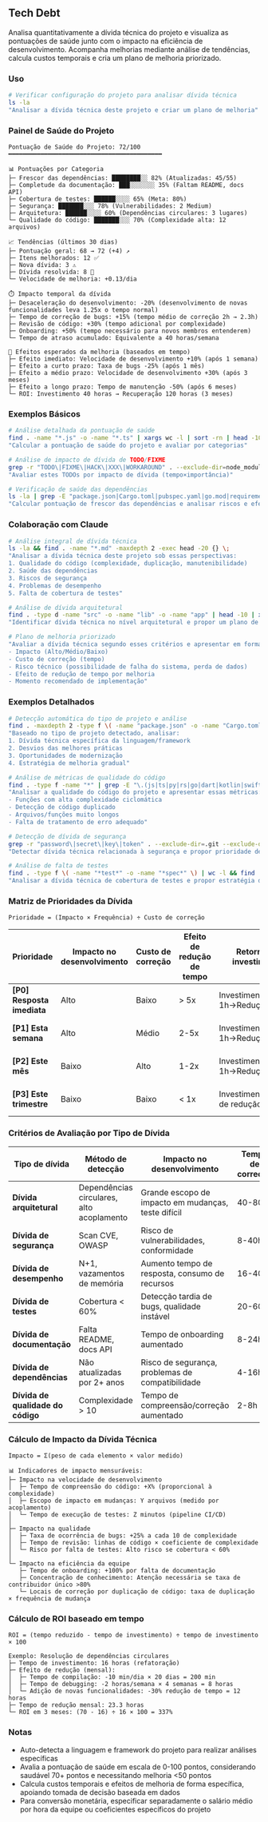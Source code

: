 ## Tech Debt

Analisa quantitativamente a dívida técnica do projeto e visualiza as pontuações de saúde junto com o impacto na eficiência de desenvolvimento. Acompanha melhorias mediante análise de tendências, calcula custos temporais e cria um plano de melhoria priorizado.

### Uso

```bash
# Verificar configuração do projeto para analisar dívida técnica
ls -la
"Analisar a dívida técnica deste projeto e criar um plano de melhoria"
```

### Painel de Saúde do Projeto

```
Pontuação de Saúde do Projeto: 72/100
━━━━━━━━━━━━━━━━━━━━━━━━━━━━━━━━━━━━━━━━━━━

📊 Pontuações por Categoria
├─ Frescor das dependências: ████████░░ 82% (Atualizadas: 45/55)
├─ Completude da documentação: ███░░░░░░░ 35% (Faltam README, docs API)
├─ Cobertura de testes: ██████░░░░ 65% (Meta: 80%)
├─ Segurança: ███████░░░ 78% (Vulnerabilidades: 2 Medium)
├─ Arquitetura: ██████░░░░ 60% (Dependências circulares: 3 lugares)
└─ Qualidade do código: ███████░░░ 70% (Complexidade alta: 12 arquivos)

📈 Tendências (últimos 30 dias)
├─ Pontuação geral: 68 → 72 (+4) ↗️
├─ Itens melhorados: 12 ✅
├─ Nova dívida: 3 ⚠️
├─ Dívida resolvida: 8 🎉
└─ Velocidade de melhoria: +0.13/dia

⏱️ Impacto temporal da dívida
├─ Desaceleração do desenvolvimento: -20% (desenvolvimento de novas funcionalidades leva 1.25x o tempo normal)
├─ Tempo de correção de bugs: +15% (tempo médio de correção 2h → 2.3h)
├─ Revisão de código: +30% (tempo adicional por complexidade)
├─ Onboarding: +50% (tempo necessário para novos membros entenderem)
└─ Tempo de atraso acumulado: Equivalente a 40 horas/semana

🎯 Efeitos esperados da melhoria (baseados em tempo)
├─ Efeito imediato: Velocidade de desenvolvimento +10% (após 1 semana)
├─ Efeito a curto prazo: Taxa de bugs -25% (após 1 mês)
├─ Efeito a médio prazo: Velocidade de desenvolvimento +30% (após 3 meses)
├─ Efeito a longo prazo: Tempo de manutenção -50% (após 6 meses)
└─ ROI: Investimento 40 horas → Recuperação 120 horas (3 meses)
```

### Exemplos Básicos

```bash
# Análise detalhada da pontuação de saúde
find . -name "*.js" -o -name "*.ts" | xargs wc -l | sort -rn | head -10
"Calcular a pontuação de saúde do projeto e avaliar por categorias"

# Análise de impacto de dívida de TODO/FIXME
grep -r "TODO\|FIXME\|HACK\|XXX\|WORKAROUND" . --exclude-dir=node_modules --exclude-dir=.git
"Avaliar estes TODOs por impacto de dívida (tempo×importância)"

# Verificação de saúde das dependências
ls -la | grep -E "package.json|Cargo.toml|pubspec.yaml|go.mod|requirements.txt"
"Calcular pontuação de frescor das dependências e analisar riscos e efeitos de atualizações"
```

### Colaboração com Claude

```bash
# Análise integral de dívida técnica
ls -la && find . -name "*.md" -maxdepth 2 -exec head -20 {} \;
"Analisar a dívida técnica deste projeto sob essas perspectivas:
1. Qualidade do código (complexidade, duplicação, manutenibilidade)
2. Saúde das dependências
3. Riscos de segurança
4. Problemas de desempenho
5. Falta de cobertura de testes"

# Análise de dívida arquitetural
find . -type d -name "src" -o -name "lib" -o -name "app" | head -10 | xargs ls -la
"Identificar dívida técnica no nível arquitetural e propor um plano de refatoração"

# Plano de melhoria priorizado
"Avaliar a dívida técnica segundo esses critérios e apresentar em formato de tabela:
- Impacto (Alto/Médio/Baixo)
- Custo de correção (tempo)
- Risco técnico (possibilidade de falha do sistema, perda de dados)
- Efeito de redução de tempo por melhoria
- Momento recomendado de implementação"
```

### Exemplos Detalhados

```bash
# Detecção automática do tipo de projeto e análise
find . -maxdepth 2 -type f \( -name "package.json" -o -name "Cargo.toml" -o -name "pubspec.yaml" -o -name "go.mod" -o -name "pom.xml" \)
"Baseado no tipo de projeto detectado, analisar:
1. Dívida técnica específica da linguagem/framework
2. Desvios das melhores práticas
3. Oportunidades de modernização
4. Estratégia de melhoria gradual"

# Análise de métricas de qualidade do código
find . -type f -name "*" | grep -E "\.(js|ts|py|rs|go|dart|kotlin|swift|java)$" | wc -l
"Analisar a qualidade do código do projeto e apresentar essas métricas:
- Funções com alta complexidade ciclomática
- Detecção de código duplicado
- Arquivos/funções muito longos
- Falta de tratamento de erro adequado"

# Detecção de dívida de segurança
grep -r "password\|secret\|key\|token" . --exclude-dir=.git --exclude-dir=node_modules | grep -v ".env.example"
"Detectar dívida técnica relacionada à segurança e propor prioridade de correção e contramedidas"

# Análise de falta de testes
find . -type f \( -name "*test*" -o -name "*spec*" \) | wc -l && find . -type f -name "*.md" | xargs grep -l "test"
"Analisar a dívida técnica de cobertura de testes e propor estratégia de testes"
```

### Matriz de Prioridades da Dívida

```
Prioridade = (Impacto × Frequência) ÷ Custo de correção
```

| Prioridade                 | Impacto no desenvolvimento | Custo de correção | Efeito de redução de tempo | Retorno do investimento       | Prazo de resposta  |
| -------------------------- | -------------------------- | ----------------- | -------------------------- | ----------------------------- | ------------------ |
| **[P0] Resposta imediata** | Alto                       | Baixo             | > 5x                       | Investimento 1h→Redução 5h+   | Imediato           |
| **[P1] Esta semana**       | Alto                       | Médio             | 2-5x                       | Investimento 1h→Redução 2-5h  | Dentro de 1 semana |
| **[P2] Este mês**          | Baixo                      | Alto              | 1-2x                       | Investimento 1h→Redução 1-2h  | Dentro de 1 mês    |
| **[P3] Este trimestre**    | Baixo                      | Baixo             | < 1x                       | Investimento=tempo de redução | Dentro de 3 meses  |

### Critérios de Avaliação por Tipo de Dívida

| Tipo de dívida                    | Método de detecção                        | Impacto no desenvolvimento                          | Tempo de correção |
| --------------------------------- | ----------------------------------------- | --------------------------------------------------- | ----------------- |
| **Dívida arquitetural**           | Dependências circulares, alto acoplamento | Grande escopo de impacto em mudanças, teste difícil | 40-80h            |
| **Dívida de segurança**           | Scan CVE, OWASP                           | Risco de vulnerabilidades, conformidade             | 8-40h             |
| **Dívida de desempenho**          | N+1, vazamentos de memória                | Aumento tempo de resposta, consumo de recursos      | 16-40h            |
| **Dívida de testes**              | Cobertura < 60%                           | Detecção tardia de bugs, qualidade instável         | 20-60h            |
| **Dívida de documentação**        | Falta README, docs API                    | Tempo de onboarding aumentado                       | 8-24h             |
| **Dívida de dependências**        | Não atualizadas por 2+ anos               | Risco de segurança, problemas de compatibilidade    | 4-16h             |
| **Dívida de qualidade do código** | Complexidade > 10                         | Tempo de compreensão/correção aumentado             | 2-8h              |

### Cálculo de Impacto da Dívida Técnica

```
Impacto = Σ(peso de cada elemento × valor medido)

📊 Indicadores de impacto mensuráveis:
├─ Impacto na velocidade de desenvolvimento
│  ├─ Tempo de compreensão do código: +X% (proporcional à complexidade)
│  ├─ Escopo de impacto em mudanças: Y arquivos (medido por acoplamento)
│  └─ Tempo de execução de testes: Z minutos (pipeline CI/CD)
│
├─ Impacto na qualidade
│  ├─ Taxa de ocorrência de bugs: +25% a cada 10 de complexidade
│  ├─ Tempo de revisão: linhas de código × coeficiente de complexidade
│  └─ Risco por falta de testes: Alto risco se cobertura < 60%
│
└─ Impacto na eficiência da equipe
   ├─ Tempo de onboarding: +100% por falta de documentação
   ├─ Concentração de conhecimento: Atenção necessária se taxa de contribuidor único >80%
   └─ Locais de correção por duplicação de código: taxa de duplicação × frequência de mudança
```

### Cálculo de ROI baseado em tempo

```
ROI = (tempo reduzido - tempo de investimento) ÷ tempo de investimento × 100

Exemplo: Resolução de dependências circulares
├─ Tempo de investimento: 16 horas (refatoração)
├─ Efeito de redução (mensal):
│  ├─ Tempo de compilação: -10 min/dia × 20 dias = 200 min
│  ├─ Tempo de debugging: -2 horas/semana × 4 semanas = 8 horas
│  └─ Adição de novas funcionalidades: -30% redução de tempo = 12 horas
├─ Tempo de redução mensal: 23.3 horas
└─ ROI em 3 meses: (70 - 16) ÷ 16 × 100 = 337%
```

### Notas

- Auto-detecta a linguagem e framework do projeto para realizar análises específicas
- Avalia a pontuação de saúde em escala de 0-100 pontos, considerando saudável 70+ pontos e necessitando melhoria <50 pontos
- Calcula custos temporais e efeitos de melhoria de forma específica, apoiando tomada de decisão baseada em dados
- Para conversão monetária, especificar separadamente o salário médio por hora da equipe ou coeficientes específicos do projeto
